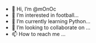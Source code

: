 - 👋 Hi, I’m @mOnOc
- 👀 I’m interested in football...
- 🌱 I’m currently learning Python...
- 💞️ I’m looking to collaborate on ...
- 📫 How to reach me ...

<!---
mOnOc/mOnOc is a ✨ special ✨ repository because its `README.md` (this file) appears on your GitHub profile.
You can click the Preview link to take a look at your changes.
--->
